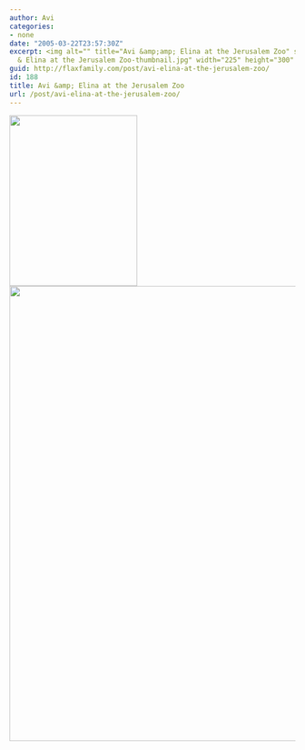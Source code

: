 ```yaml
---
author: Avi
categories:
- none
date: "2005-03-22T23:57:30Z"
excerpt: <img alt="" title="Avi &amp;amp; Elina at the Jerusalem Zoo" src="http://flaxfamily.com/uploads/Avi
  & Elina at the Jerusalem Zoo-thumbnail.jpg" width="225" height="300" />
guid: http://flaxfamily.com/post/avi-elina-at-the-jerusalem-zoo/
id: 188
title: Avi &amp; Elina at the Jerusalem Zoo
url: /post/avi-elina-at-the-jerusalem-zoo/
---
```

<img alt="" title="Avi &amp; Elina at the Jerusalem Zoo" src="http://flaxfamily.com/uploads/Avi &#038; Elina at the Jerusalem Zoo-thumbnail.jpg" width="225" height="300" />
  
<!--more-->


  
<img alt="" title="Avi &amp; Elina at the Jerusalem Zoo" src="http://flaxfamily.com/uploads/Avi &#038; Elina at the Jerusalem Zoo.jpg" width="600" height="800" />